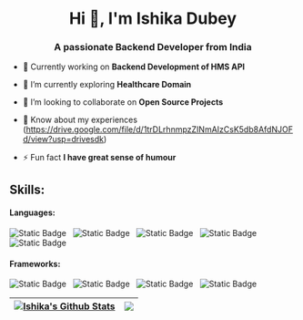 <h1 align="center">Hi 👋, I'm Ishika Dubey</h1>
<h3 align="center">A passionate Backend Developer from India</h3>

- 🔭 Currently working on **Backend Development of HMS API**

- 🌱 I’m currently exploring **Healthcare Domain**

- 👯 I’m looking to collaborate on **Open Source Projects**

- 📄 Know about my experiences (https://drive.google.com/file/d/1trDLrhnmpzZINmAIzCsK5db8AfdNJOFd/view?usp=drivesdk)

- ⚡ Fun fact **I have great sense of humour**

## Skills:

#### Languages:
![Static Badge](https://img.shields.io/badge/Go-cyan?style=for-the-badge&logo=Go&logoColor=Black&labelColor=black&color=cyan&link=https%3A%2F%2Fgo.dev%2F)
&nbsp;
![Static Badge](https://img.shields.io/badge/Python-61dbfb?style=for-the-badge&logo=Pyhton&logoColor=Black&labelColor=black&color=61dbfb&link=https%3A%2F%2Fwww.python.org%2F)
&nbsp;
![Static Badge](https://img.shields.io/badge/Java-ED1D25?style=for-the-badge&logo=Java&logoColor=Black&labelColor=black&color=ED1D25&link=https%3A%2F%2Fwww.java.com%2Fen%2F)
&nbsp;
![Static Badge](https://img.shields.io/badge/HTML-E65100?style=for-the-badge&logo=HTML&logoColor=black&color=E65100&link=https%3A%2F%2Fwww.w3schools.com%2Fhtml%2F)
&nbsp;
![Static Badge](https://img.shields.io/badge/CSS-2AA4F4?style=for-the-badge&logo=HTML&logoColor=black&color=2AA4F4&link=https%3A%2F%2Fwww.w3schools.com%2Fcss%2F)
&nbsp;

#### Frameworks:
![Static Badge](https://img.shields.io/badge/GoFiber-0D61A9?style=for-the-badge&logo=gofiber&logoColor=black&color=0D61A9&link=https%3A%2F%2Fgofiber.io%2F)
&nbsp;
![Static Badge](https://img.shields.io/badge/Spring--Boot-33C481?style=for-the-badge&logo=spring&logoColor=black&color=33C481&link=https%3A%2F%2Fspring.io%2Fprojects%2Fspring-boot)
&nbsp;
![Static Badge](https://img.shields.io/badge/FastApi-cyan?style=for-the-badge&logo=fastapi&logoColor=black&color=cyan&link=https%3A%2F%2Ffastapi.tiangolo.com%2F)
&nbsp;
![Static Badge](https://img.shields.io/badge/Gorilla--Websocket-lightblue?style=for-the-badge&logo=GorillaWebsocket&logoColor=black&color=blue&link=https%3A%2F%2Fpkg.go.dev%2Fgithub.com%2Fgorilla%2Fwebsocket)
&nbsp;



| <a href=""><img align="center" src="https://github-readme-stats.vercel.app/api?username=ishika0102&theme=buefy&show_icons=true&hide_border=false&count_private=true" alt="Ishika's Github Stats" /></a> | <a href=""><img align="center" src="https://github-readme-stats.vercel.app/api/top-langs/?username=ishika0102&theme=buefy&show_icons=true&hide_border=false&layout=compact" /></a> |
| ------------- | ------------- |
